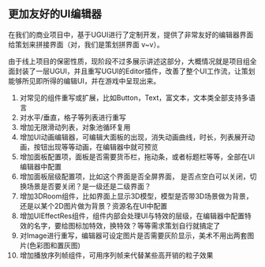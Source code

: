 ## 更加友好的UI编辑器

在我们的商业项目中，基于UGUI进行了定制开发，提供了非常友好的编辑器界面给策划来拼接界面（对，我们是策划拼界面 v~v）。

由于线上项目的保密性质，现阶段不过多展示讲述这部分，大概情况就是项目组全面封装了一层UGUI，并且重写UGUI的Editor插件，改善了整个UI工作流，让策划能够所见即所得的编辑UI，并在游戏中呈现出来。

1. 对常见的组件重写或扩展，比如Button，Text，富文本，文本类全部支持多语言
2. 对水平/垂直，格子等列表进行重写
3. 增加无限滑动列表，对象池循环复用
4. 增加UI动画编辑器，可编辑大面板的出现，消失动画曲线，时长，列表展开动画，按钮出现等等动画，在编辑器中就可预览
5. 增加面板配置项，面板是否需要货币栏，拖动条，或者标题栏等等，全部在UI编辑器中配置
6. 增加面板层级配置项，比如这个界面是否全屏界面， 是否点空白可以关闭，切换场景是否要关闭？是一级还是二级界面？
7. 增加3DRoom组件，比如界面上显示3D模型，模型是否带3D场景做为背景，还是以某个2D图片做为背景？资源名在UI中配置
8. 增加UIEffectRes组件，组件内部会处理UI与特效的层级，在编辑器中配置特效的名字，要给图标加特效，换特效？等等需求策划自行就搞定了
9. 对Image进行重写，编辑器可设定图片是否需要灰阶显示，美术不用出两套图片(色彩图和置灰图)
10. 增加播放序列帧组件，可用序列帧来代替某些高开销的粒子效果
